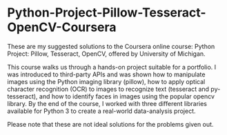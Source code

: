 # Python-Project-Pillow-Tesseract-OpenCV-Coursera

These are my suggested solutions to the Coursera online course: Python Project: Pillow, Tesseract, OpenCV, offered by University of Michigan. 

This course walks us through a hands-on project suitable for a portfolio. I was introduced to third-party APIs and was shown how to manipulate images using the Python imaging library (pillow), how to apply optical character recognition (OCR) to images to recognize text (tesseract and py-tesseract), and how to identify faces in images using the popular opencv library. By the end of the course, I worked with three different libraries available for Python 3 to create a real-world data-analysis project.

Please note that these are not ideal solutions for the problems given out.
